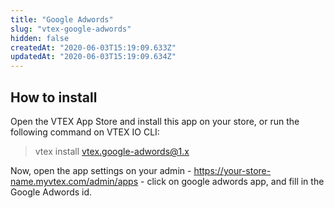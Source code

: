 ```yaml
---
title: "Google Adwords"
slug: "vtex-google-adwords"
hidden: false
createdAt: "2020-06-03T15:19:09.633Z"
updatedAt: "2020-06-03T15:19:09.634Z"
---
```


## How to install

Open the VTEX App Store and install this app on your store, or run the following command on VTEX IO CLI:

> vtex install vtex.google-adwords@1.x

Now, open the app settings on your admin - https://your-store-name.myvtex.com/admin/apps - click on google adwords app, and fill in the Google Adwords id.